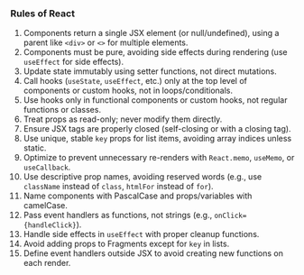 ### Rules of React

1. Components return a single JSX element (or null/undefined), using a parent like `<div>` or `<>` for multiple elements.
2. Components must be pure, avoiding side effects during rendering (use `useEffect` for side effects).
3. Update state immutably using setter functions, not direct mutations.
4. Call hooks (`useState`, `useEffect`, etc.) only at the top level of components or custom hooks, not in loops/conditionals.
5. Use hooks only in functional components or custom hooks, not regular functions or classes.
6. Treat props as read-only; never modify them directly.
7. Ensure JSX tags are properly closed (self-closing or with a closing tag).
8. Use unique, stable `key` props for list items, avoiding array indices unless static.
9. Optimize to prevent unnecessary re-renders with `React.memo`, `useMemo`, or `useCallback`.
10. Use descriptive prop names, avoiding reserved words (e.g., use `className` instead of `class`, `htmlFor` instead of `for`).
11. Name components with PascalCase and props/variables with camelCase.
12. Pass event handlers as functions, not strings (e.g., `onClick={handleClick}`).
13. Handle side effects in `useEffect` with proper cleanup functions.
14. Avoid adding props to Fragments except for `key` in lists.
15. Define event handlers outside JSX to avoid creating new functions on each render.